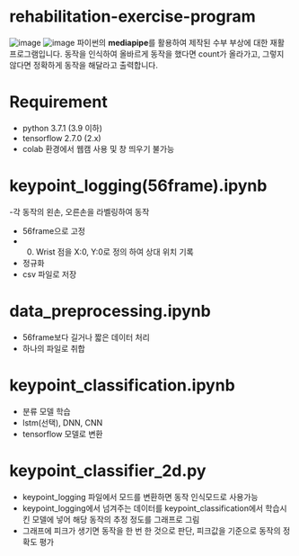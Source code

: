 # rehabilitation-exercise-program
![image](https://github.com/HyejiYu/rehabilitation-exercise-program/assets/65165556/0c6cb568-5a19-46bd-8697-7bc6b5b1c2f5)
![image](https://github.com/HyejiYu/rehabilitation-exercise-program/assets/65165556/3d28fc03-ab21-42b8-8aa6-6b2abc537f9f)
파이썬의 **mediapipe**를 활용하여 제작된 수부 부상에 대한 재활 프로그램입니다. 동작을 인식하여 올바르게 동작을 했다면 count가 올라가고, 그렇지 않다면 정확하게 동작을 해달라고 출력합니다.

# Requirement
- python 3.7.1 (3.9 이하)
- tensorflow 2.7.0 (2.x)
- colab 환경에서 웹캠 사용 및 창 띄우기 불가능

# keypoint_logging(56frame).ipynb
-각 동작의 왼손, 오른손을 라벨링하여 동작 
- 56frame으로 고정
- 0. Wrist 점을 X:0, Y:0로 정의 하여 상대 위치 기록
- 정규화
- csv 파일로 저장

# data_preprocessing.ipynb
- 56frame보다 길거나 짧은 데이터 처리
- 하나의 파일로 취합

# keypoint_classification.ipynb
- 분류 모델 학습
- lstm(선택), DNN, CNN
- tensorflow 모델로 변환
  
# keypoint_classifier_2d.py
- keypoint_logging 파일에서 모드를 변환하면 동작 인식모드로 사용가능
- keypoint_logging에서 넘겨주는 데이터를 keypoint_classification에서 학습시킨 모델에 넣어 해당 동작의 추정 정도를 그래프로 그림
- 그래프에 피크가 생기면 동작을 한 번 한 것으로 판단, 피크값을 기준으로 동작의 정확도 평가








